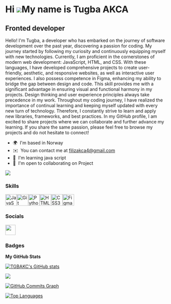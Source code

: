 Hi ![](https://user-images.githubusercontent.com/18350557/176309783-0785949b-9127-417c-8b55-ab5a4333674e.gif)My name is Tugba AKCA
==================================================================================================================================

Fronted developer
-----------------

Hello! I'm Tugba, a developer who has embarked on the journey of software development over the past year, discovering a passion for coding. My journey started by following my curiosity and continuously equipping myself with new technologies. Currently, I am proficient in the cornerstones of modern web development: JavaScript, HTML, and CSS. With these languages, I have developed comprehensive projects to create user-friendly, aesthetic, and responsive websites, as well as interactive user experiences. I also possess competence in Figma, enhancing my ability to bridge the gap between design and code. This skill provides me with a significant advantage in ensuring visual and functional harmony in my projects. Design thinking and user experience principles always take precedence in my work. Throughout my coding journey, I have realized the importance of continual learning and keeping myself updated with every new turn of technology. Therefore, I constantly strive to learn and apply new libraries, frameworks, and best practices. In my GitHub profile, I am excited to share projects where we can collaborate and further advance my learning. If you share the same passion, please feel free to browse my projects and do not hesitate to connect!

* 🌍  I'm based in Norway
* ✉️  You can contact me at [filizakca4@gmail.com](mailto:filizakca4@gmail.com)
* 🧠  I'm learning java script
* 🤝  I'm open to collaborating on Project

<a href="https://www.github.com/TGBAKC" target="_blank" rel="noreferrer"><img
src="https://img.shields.io/github/followers/TGBAKC?logo=github&style=for-the-badge&color=0891b2&labelColor=1c1917" /></a>

### Skills


<p align="left">
<a href="https://developer.mozilla.org/en-US/docs/Web/JavaScript" target="_blank" rel="noreferrer"><img src="https://raw.githubusercontent.com/danielcranney/readme-generator/main/public/icons/skills/javascript-colored.svg" width="36" height="36" alt="JavaScript" /></a><a href="https://git-scm.com/" target="_blank" rel="noreferrer"><img src="https://raw.githubusercontent.com/danielcranney/readme-generator/main/public/icons/skills/git-colored.svg" width="36" height="36" alt="Git" /></a><a href="https://www.python.org/" target="_blank" rel="noreferrer"><img src="https://raw.githubusercontent.com/danielcranney/readme-generator/main/public/icons/skills/python-colored.svg" width="36" height="36" alt="Python" /></a><a href="https://developer.mozilla.org/en-US/docs/Glossary/HTML5" target="_blank" rel="noreferrer"><img src="https://raw.githubusercontent.com/danielcranney/readme-generator/main/public/icons/skills/html5-colored.svg" width="36" height="36" alt="HTML5" /></a><a href="https://www.w3.org/TR/CSS/#css" target="_blank" rel="noreferrer"><img src="https://raw.githubusercontent.com/danielcranney/readme-generator/main/public/icons/skills/css3-colored.svg" width="36" height="36" alt="CSS3" /></a><a href="https://www.figma.com/" target="_blank" rel="noreferrer"><img src="https://raw.githubusercontent.com/danielcranney/readme-generator/main/public/icons/skills/figma-colored.svg" width="36" height="36" alt="Figma" /></a>
</p>


### Socials

<p align="left"> <a href="https://www.github.com/TGBAKC" target="_blank" rel="noreferrer"> <picture> <source media="(prefers-color-scheme: dark)" srcset="https://raw.githubusercontent.com/danielcranney/readme-generator/main/public/icons/socials/github-dark.svg" /> <source media="(prefers-color-scheme: light)" srcset="https://raw.githubusercontent.com/danielcranney/readme-generator/main/public/icons/socials/github.svg" /> <img src="https://raw.githubusercontent.com/danielcranney/readme-generator/main/public/icons/socials/github.svg" width="32" height="32" /> </picture> </a></p>

### Badges

<b>My GitHub Stats</b>

<a href="http://www.github.com/TGBAKC"><img src="https://github-readme-stats.vercel.app/api?username=TGBAKC&show_icons=true&hide=stars,prs,issues,contribs&title_color=0891b2&text_color=ffffff&icon_color=0891b2&bg_color=1c1917&hide_border=true&show_icons=true" alt="TGBAKC's GitHub stats" /></a>

<a href="http://www.github.com/TGBAKC"><img src="https://github-readme-streak-stats.herokuapp.com/?user=TGBAKC&stroke=ffffff&background=1c1917&ring=0891b2&fire=0891b2&currStreakNum=ffffff&currStreakLabel=0891b2&sideNums=ffffff&sideLabels=ffffff&dates=ffffff&hide_border=true" /></a>

<a href="http://www.github.com/TGBAKC"><img src="https://github-readme-activity-graph.cyclic.app/graph?username=TGBAKC&bg_color=1c1917&color=ffffff&line=0891b2&point=ffffff&area_color=1c1917&area=true&hide_border=true&custom_title=GitHub%20Commits%20Graph" alt="GitHub Commits Graph" /></a>

<a href="https://github.com/TGBAKC" align="left"><img src="https://github-readme-stats.vercel.app/api/top-langs/?username=TGBAKC&langs_count=10&title_color=0891b2&text_color=ffffff&icon_color=0891b2&bg_color=1c1917&hide_border=true&locale=en&custom_title=Top%20%Languages" alt="Top Languages" /></a>
